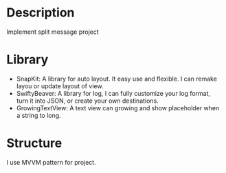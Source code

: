 # Description
Implement split message project

# Library
- SnapKit: A library for auto layout. It easy use and flexible. I can remake layou or update layout of view.
- SwiftyBeaver: A library for log, I can fully customize your log format, turn it into JSON, or create your own destinations.
- GrowingTextView: A text view can growing and show placeholder when a string to long.

# Structure
I use MVVM pattern for project.

